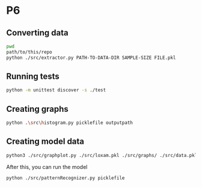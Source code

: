 # P6

## Converting data

```sh
pwd
path/to/this/repo
python ./src/extractor.py PATH-TO-DATA-DIR SAMPLE-SIZE FILE.pkl
```

## Running tests

```sh
python -m unittest discover -s ./test
```

## Creating graphs

```sh
python .\src\histogram.py picklefile outputpath
```

## Creating model data

```sh
python3 ./src/graphplot.py ./src/loxam.pkl ./src/graphs/ ./src/data.pkl
```
After this, you can run the model
```sh
python ./src/patternRecognizer.py picklefile
```